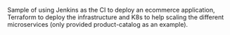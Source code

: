 Sample of using Jenkins as the CI to deploy an ecommerce application, Terraform to deploy the infrastructure and K8s to help scaling the different microservices (only provided product-catalog as an example).
